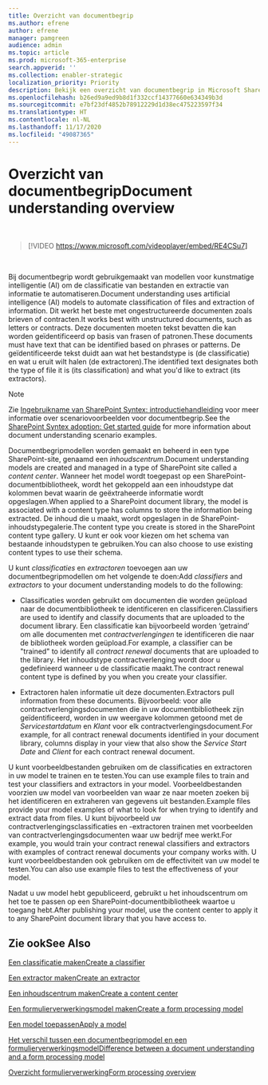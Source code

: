 ```yaml
---
title: Overzicht van documentbegrip
ms.author: efrene
author: efrene
manager: pamgreen
audience: admin
ms.topic: article
ms.prod: microsoft-365-enterprise
search.appverid: ''
ms.collection: enabler-strategic
localization_priority: Priority
description: Bekijk een overzicht van documentbegrip in Microsoft SharePoint Syntex.
ms.openlocfilehash: b26ed9a9ed9b8d1f332ccf14377660e634349b3d
ms.sourcegitcommit: e7bf23df4852b78912229d1d38ec475223597f34
ms.translationtype: HT
ms.contentlocale: nl-NL
ms.lasthandoff: 11/17/2020
ms.locfileid: "49087365"
---
```

# <a name="document-understanding-overview"></a><span data-ttu-id="d65f7-103">Overzicht van documentbegrip</span><span class="sxs-lookup"><span data-stu-id="d65f7-103">Document understanding overview</span></span>


</br>

> [!VIDEO https://www.microsoft.com/videoplayer/embed/RE4CSu7] 

</br>

<span data-ttu-id="d65f7-104">Bij documentbegrip wordt gebruikgemaakt van modellen voor kunstmatige intelligentie (AI) om de classificatie van bestanden en extractie van informatie te automatiseren.</span><span class="sxs-lookup"><span data-stu-id="d65f7-104">Document understanding uses artificial intelligence (AI) models to automate classification of files and extraction of information.</span></span> <span data-ttu-id="d65f7-105">Dit werkt het beste met ongestructureerde documenten zoals brieven of contracten.</span><span class="sxs-lookup"><span data-stu-id="d65f7-105">It works best with unstructured documents, such as letters or contracts.</span></span> <span data-ttu-id="d65f7-106">Deze documenten moeten tekst bevatten die kan worden geïdentificeerd op basis van frasen of patronen.</span><span class="sxs-lookup"><span data-stu-id="d65f7-106">These documents must have text that can be identified based on phrases or patterns.</span></span> <span data-ttu-id="d65f7-107">De geïdentificeerde tekst duidt aan wat het bestandstype is (de classificatie) en wat u eruit wilt halen (de extractoren).</span><span class="sxs-lookup"><span data-stu-id="d65f7-107">The identified text designates both the type of file it is (its classification) and what you'd like to extract (its extractors).</span></span>

> [!NOTE]
> <span data-ttu-id="d65f7-108">Zie [Ingebruikname van SharePoint Syntex: introductiehandleiding](https://docs.microsoft.com/microsoft-365/contentunderstanding/adoption-getstarted#document-understanding-scenario-example) voor meer informatie over scenariovoorbeelden voor documentbegrip.</span><span class="sxs-lookup"><span data-stu-id="d65f7-108">See the [SharePoint Syntex adoption: Get started guide](https://docs.microsoft.com/microsoft-365/contentunderstanding/adoption-getstarted#document-understanding-scenario-example) for more information about document understanding scenario examples.</span></span>

<span data-ttu-id="d65f7-109">Documentbegripmodellen worden gemaakt en beheerd in een type SharePoint-site, genaamd een *inhoudscentrum*.</span><span class="sxs-lookup"><span data-stu-id="d65f7-109">Document understanding models are created and managed in a type of SharePoint site called a *content center*.</span></span> <span data-ttu-id="d65f7-110">Wanneer het model wordt toegepast op een SharePoint-documentbibliotheek, wordt het gekoppeld aan een inhoudstype dat kolommen bevat waarin de geëxtraheerde informatie wordt opgeslagen.</span><span class="sxs-lookup"><span data-stu-id="d65f7-110">When applied to a SharePoint document library, the model is associated with a content type has columns to store the information being extracted.</span></span> <span data-ttu-id="d65f7-111">De inhoud die u maakt, wordt opgeslagen in de SharePoint-inhoudstypegalerie.</span><span class="sxs-lookup"><span data-stu-id="d65f7-111">The content type you create is stored in the SharePoint content type gallery.</span></span> <span data-ttu-id="d65f7-112">U kunt er ook voor kiezen om het schema van bestaande inhoudstypen te gebruiken.</span><span class="sxs-lookup"><span data-stu-id="d65f7-112">You can also choose to use existing content types to use their schema.</span></span>

<span data-ttu-id="d65f7-113">U kunt *classificaties* en *extractoren* toevoegen aan uw documentbegripmodellen om het volgende te doen:</span><span class="sxs-lookup"><span data-stu-id="d65f7-113">Add *classifiers* and *extractors* to your document understanding models to do the following:</span></span> 

- <span data-ttu-id="d65f7-114">Classificaties worden gebruikt om documenten die worden geüpload naar de documentbibliotheek te identificeren en classificeren.</span><span class="sxs-lookup"><span data-stu-id="d65f7-114">Classifiers are used to identify and classify documents that are uploaded to the document library.</span></span> <span data-ttu-id="d65f7-115">Een classificatie kan bijvoorbeeld worden ‘getraind’ om alle documenten met *contractverlengingen* te identificeren die naar de bibliotheek worden geüpload.</span><span class="sxs-lookup"><span data-stu-id="d65f7-115">For example, a classifier can be "trained" to identify all *contract renewal* documents that are uploaded to the library.</span></span> <span data-ttu-id="d65f7-116">Het inhoudstype contractverlenging wordt door u gedefinieerd wanneer u de classificatie maakt.</span><span class="sxs-lookup"><span data-stu-id="d65f7-116">The contract renewal content type is defined by you when you create your classifier.</span></span>

- <span data-ttu-id="d65f7-117">Extractoren halen informatie uit deze documenten.</span><span class="sxs-lookup"><span data-stu-id="d65f7-117">Extractors pull information from these documents.</span></span> <span data-ttu-id="d65f7-118">Bijvoorbeeld: voor alle contractverlengingsdocumenten die in uw documentbibliotheek zijn geïdentificeerd, worden in uw weergave kolommen getoond met de *Servicestartdatum* en *Klant* voor elk contractverlengingsdocument.</span><span class="sxs-lookup"><span data-stu-id="d65f7-118">For example, for all contract renewal documents identified in your document library, columns display in your view that also show the *Service Start Date* and  *Client* for each contract renewal document.</span></span> 

<span data-ttu-id="d65f7-119">U kunt voorbeeldbestanden gebruiken om de classificaties en extractoren in uw model te trainen en te testen.</span><span class="sxs-lookup"><span data-stu-id="d65f7-119">You can use example files to train and test your classifiers and extractors in your model.</span></span> <span data-ttu-id="d65f7-120">Voorbeeldbestanden voorzien uw model van voorbeelden van waar ze naar moeten zoeken bij het identificeren en extraheren van gegevens uit bestanden.</span><span class="sxs-lookup"><span data-stu-id="d65f7-120">Example files provide your model examples of what to look for when trying to identify and extract data from files.</span></span> <span data-ttu-id="d65f7-121">U kunt bijvoorbeeld uw contractverlengingsclassificaties en -extractoren trainen met voorbeelden van contractverlengingsdocumenten waar uw bedrijf mee werkt.</span><span class="sxs-lookup"><span data-stu-id="d65f7-121">For example, you would train your contract renewal classifiers and extractors with examples of contract renewal documents your company works with.</span></span> <span data-ttu-id="d65f7-122">U kunt voorbeeldbestanden ook gebruiken om de effectiviteit van uw model te testen.</span><span class="sxs-lookup"><span data-stu-id="d65f7-122">You can also use example files to test the effectiveness of your model.</span></span>

<span data-ttu-id="d65f7-123">Nadat u uw model hebt gepubliceerd, gebruikt u het inhoudscentrum om het toe te passen op een SharePoint-documentbibliotheek waartoe u toegang hebt.</span><span class="sxs-lookup"><span data-stu-id="d65f7-123">After publishing your model, use the content center to apply it to any SharePoint document library that you have access to.</span></span>  



## <a name="see-also"></a><span data-ttu-id="d65f7-124">Zie ook</span><span class="sxs-lookup"><span data-stu-id="d65f7-124">See Also</span></span>
[<span data-ttu-id="d65f7-125">Een classificatie maken</span><span class="sxs-lookup"><span data-stu-id="d65f7-125">Create a classifier</span></span>](create-a-classifier.md)

[<span data-ttu-id="d65f7-126">Een extractor maken</span><span class="sxs-lookup"><span data-stu-id="d65f7-126">Create an extractor</span></span>](create-an-extractor.md)

[<span data-ttu-id="d65f7-127">Een inhoudscentrum maken</span><span class="sxs-lookup"><span data-stu-id="d65f7-127">Create a content center</span></span>](create-a-content-center.md)

[<span data-ttu-id="d65f7-128">Een formulierverwerkingsmodel maken</span><span class="sxs-lookup"><span data-stu-id="d65f7-128">Create a form processing model</span></span>](create-a-form-processing-model.md)

[<span data-ttu-id="d65f7-129">Een model toepassen</span><span class="sxs-lookup"><span data-stu-id="d65f7-129">Apply a model</span></span>](apply-a-model.md)   

[<span data-ttu-id="d65f7-130">Het verschil tussen een documentbegripmodel en een formulierverwerkingsmodel</span><span class="sxs-lookup"><span data-stu-id="d65f7-130">Difference between a document understanding and a form processing model</span></span>](difference-between-document-understanding-and-form-processing-model.md)
  
[<span data-ttu-id="d65f7-131">Overzicht formulierverwerking</span><span class="sxs-lookup"><span data-stu-id="d65f7-131">Form processing overview</span></span>](form-processing-overview.md)
